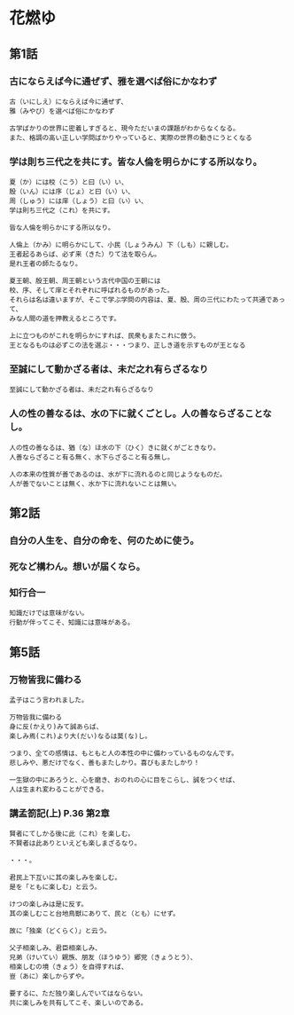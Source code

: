 # 花燃ゆ

## 第1話

### 古にならえば今に通ぜず、雅を選べば俗にかなわず

```
古（いにしえ）にならえば今に通ぜず、
雅（みやび）を選べば俗にかなわず
```

```
古学ばかりの世界に密着しすぎると、現今ただいまの課題がわからなくなる。
また、格調の高い正しい学問ばかりやっていると、実際の世界の動きにうとくなる
```

### 学は則ち三代之を共にす。皆な人倫を明らかにする所以なり。 

```
夏（か）には校（こう）と曰（い）い、
殷（いん）には序（じょ）と曰（い）い、
周（しゅう）には庠（しょう）と曰（い）い、
学は則ち三代之（これ）を共にす。

皆な人倫を明らかにする所以なり。 

人倫上（かみ）に明らかにして、小民（しょうみん）下（しも）に親しむ。
王者起るあらば、必ず来（きた）りて法を取らん。
是れ王者の師たるなり。
```

```
夏王朝、殷王朝、周王朝という古代中国の王朝には
校、序、そして庠とそれぞれに呼ばれるものがあった。
それらは名は違いますが、そこで学ぶ学問の内容は、夏、殷、周の三代にわたって共通であって、
みな人間の道を押教えるところです。

上に立つものがこれを明らかにすれば、民衆もまたこれに倣う。
王となるものは必ずこの法を選ぶ・・・つまり、正しき道を示すものが王となる
```

### 至誠にして動かざる者は、未だ之れ有らざるなり
```
至誠にして動かざる者は、未だ之れ有らざるなり
```

### 人の性の善なるは、水の下に就くごとし。人の善ならざることなし。

```
人の性の善なるは、猶（な）ほ水の下（ひく）きに就くがごときなり。
人善ならざること有る無く、水下らざること有る無し。
```

```
人の本来の性質が善であるのは、水が下に流れるのと同じようなものだ。
人が善でないことは無く、水か下に流れないことは無い。
```

## 第2話

### 自分の人生を、自分の命を、何のために使う。

### 死など構わん。想いが届くなら。

### 知行合一
```
知識だけでは意味がない。
行動が伴ってこそ、知識には意味がある。
```

## 第5話

### 万物皆我に備わる
```
孟子はこう言われました。

万物皆我に備わる
身に反(かえり)みて誠あらば、
楽しみ焉(これ)より大(だい)なるは莫(な)し。

つまり、全ての感情は、もともと人の本性の中に備わっているものなんです。
悲しみや、悪だけでなく、善もまたしかり。喜びもまたしかり！

一生獄の中にあろうと、心を磨き、おのれの心に目をこらし、誠をつくせば、
人は生まれ変わることができる。
```

### 講孟箚記(上) P.36 第2章 
```
賢者にてしかる後に此（これ）を楽しむ。
不賢者は此ありといえども楽しまざるなり。

・・・。

君民上下互いに其の楽しみを楽しむ。
是を「ともに楽しむ」と云う。

けつの楽しみは是に反す。
其の楽しむこと台地鳥獣にありて、民と（とも）にせず。

故に「独楽（どくらく）」と云う。

父子相楽しみ、君臣相楽しみ、
兄弟（けいてい）親族、朋友（ほうゆう）郷党（きょうとう）、
相楽しむの境（きょう）を自得すれば、
豈（あに）楽しからずや。

要するに、ただ独り楽しんでいてはならない。
共に楽しみを共有してこそ、楽しいのである。
```
